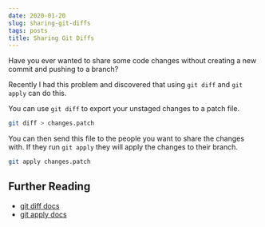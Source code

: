 ```yaml
---
date: 2020-01-20
slug: sharing-git-diffs
tags: posts
title: Sharing Git Diffs
---
```


Have you ever wanted to share some code changes without creating a new commit and pushing to a branch?

Recently I had this problem and discovered that using <code class="language-bash">git diff</code> and <code class="language-bash">git apply</code> can do this.

You can use <code class="language-bash">git diff</code> to export your unstaged changes to a patch file.

```bash
git diff > changes.patch
```

You can then send this file to the people you want to share the changes with. If they run <code class="language-bash">git apply</code> they will apply the changes to their branch.

```bash
git apply changes.patch
```

## Further Reading

- [git diff docs](https://git-scm.com/docs/git-diff)
- [git apply docs](https://git-scm.com/docs/git-apply)
